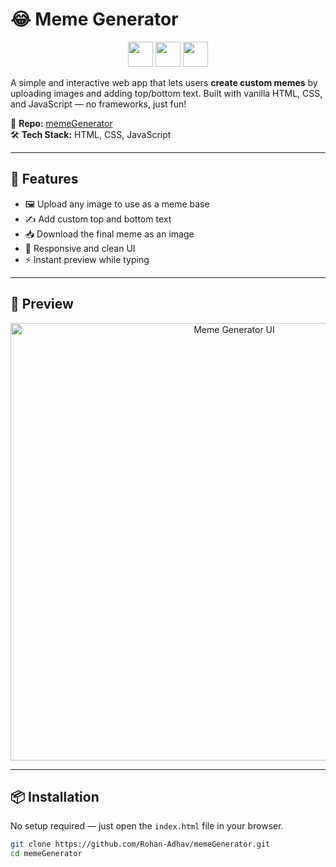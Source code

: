 # 😂 Meme Generator

<p align="center">
  <img src="https://cdn.jsdelivr.net/gh/devicons/devicon/icons/html5/html5-original.svg" width="40" />
  <img src="https://cdn.jsdelivr.net/gh/devicons/devicon/icons/css3/css3-original.svg" width="40" />
  <img src="https://cdn.jsdelivr.net/gh/devicons/devicon/icons/javascript/javascript-original.svg" width="40" />
</p>

A simple and interactive web app that lets users **create custom memes** by uploading images and adding top/bottom text. Built with vanilla HTML, CSS, and JavaScript — no frameworks, just fun!

📁 **Repo:** [memeGenerator](https://github.com/Rohan-Adhav/memeGenerator.git)  
🛠️ **Tech Stack:** HTML, CSS, JavaScript

---

## 🚀 Features

- 🖼️ Upload any image to use as a meme base  
- ✍️ Add custom top and bottom text  
- 📥 Download the final meme as an image  
- 🎨 Responsive and clean UI  
- ⚡ Instant preview while typing

---

## 📸 Preview

<p align="center">
  <img src="./meme-generator-ui.png" alt="Meme Generator UI" width="700"/>
</p>



---

## 📦 Installation

No setup required — just open the `index.html` file in your browser.

```bash
git clone https://github.com/Rohan-Adhav/memeGenerator.git
cd memeGenerator
